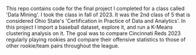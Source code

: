 This repo contains code for the final project I completed for a class called 'Data Mining'.
I took the class in fall of 2023. It was the 2nd class of 5 that is considered Ohio State's
'Certification in Practice of Data and Analytics'. In this project I import a baseball dataset,
explore it, and run a K-Means clustering analysis on it. The goal was to compare Cincinnati Reds
2023 regularly playing rookies and compare their offensive statistics to those of other rookie/team
pairs throughout the league. 
